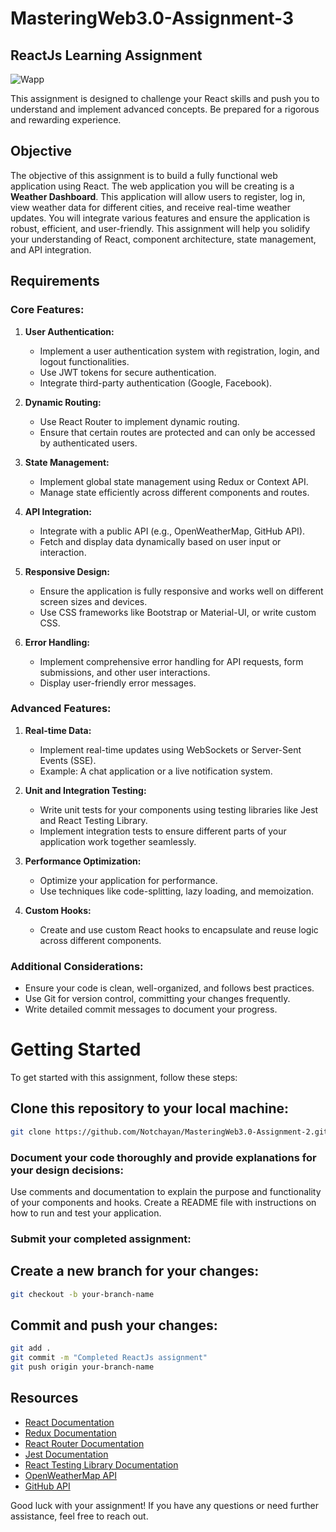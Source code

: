 # MasteringWeb3.0-Assignment-3
## ReactJs Learning Assignment

![Wapp](https://github.com/RayZzzzzR/MasteringWeb3.0-Assignment-3/assets/164711749/4dedede8-463d-4a05-884c-6e61a41945f4)

 This assignment is designed to challenge your React skills and push you to understand and implement advanced concepts. Be prepared for a rigorous and rewarding experience.

## Objective

The objective of this assignment is to build a fully functional web application using React. The web application you will be creating is a **Weather Dashboard**. This application will allow users to register, log in, view weather data for different cities, and receive real-time weather updates. You will integrate various features and ensure the application is robust, efficient, and user-friendly. This assignment will help you solidify your understanding of React, component architecture, state management, and API integration.

## Requirements

### Core Features:
1. **User Authentication:**
   - Implement a user authentication system with registration, login, and logout functionalities.
   - Use JWT tokens for secure authentication.
   - Integrate third-party authentication (Google, Facebook).

2. **Dynamic Routing:**
   - Use React Router to implement dynamic routing.
   - Ensure that certain routes are protected and can only be accessed by authenticated users.

3. **State Management:**
   - Implement global state management using Redux or Context API.
   - Manage state efficiently across different components and routes.

4. **API Integration:**
   - Integrate with a public API (e.g., OpenWeatherMap, GitHub API).
   - Fetch and display data dynamically based on user input or interaction.

5. **Responsive Design:**
   - Ensure the application is fully responsive and works well on different screen sizes and devices.
   - Use CSS frameworks like Bootstrap or Material-UI, or write custom CSS.

6. **Error Handling:**
   - Implement comprehensive error handling for API requests, form submissions, and other user interactions.
   - Display user-friendly error messages.

### Advanced Features:
1. **Real-time Data:**
   - Implement real-time updates using WebSockets or Server-Sent Events (SSE).
   - Example: A chat application or a live notification system.

2. **Unit and Integration Testing:**
   - Write unit tests for your components using testing libraries like Jest and React Testing Library.
   - Implement integration tests to ensure different parts of your application work together seamlessly.

3. **Performance Optimization:**
   - Optimize your application for performance.
   - Use techniques like code-splitting, lazy loading, and memoization.

4. **Custom Hooks:**
   - Create and use custom React hooks to encapsulate and reuse logic across different components.

### Additional Considerations:
- Ensure your code is clean, well-organized, and follows best practices.
- Use Git for version control, committing your changes frequently.
- Write detailed commit messages to document your progress.

# Getting Started

To get started with this assignment, follow these steps:

## Clone this repository to your local machine:

```bash
git clone https://github.com/Notchayan/MasteringWeb3.0-Assignment-2.git
```
### Document your code thoroughly and provide explanations for your design decisions:
Use comments and documentation to explain the purpose and functionality of your components and hooks.
Create a README file with instructions on how to run and test your application.

### Submit your completed assignment: 
## Create a new branch for your changes:
```bash
git checkout -b your-branch-name
```
## Commit and push your changes:
```bash
git add .
git commit -m "Completed ReactJs assignment"
git push origin your-branch-name
```
## Resources

- [React Documentation](https://reactjs.org/docs/getting-started.html)
- [Redux Documentation](https://redux.js.org/introduction/getting-started)
- [React Router Documentation](https://reactrouter.com/web/guides/quick-start)
- [Jest Documentation](https://jestjs.io/docs/getting-started)
- [React Testing Library Documentation](https://testing-library.com/docs/react-testing-library/intro)
- [OpenWeatherMap API](https://openweathermap.org/api)
- [GitHub API](https://docs.github.com/en/rest)

Good luck with your assignment! If you have any questions or need further assistance, feel free to reach out.

